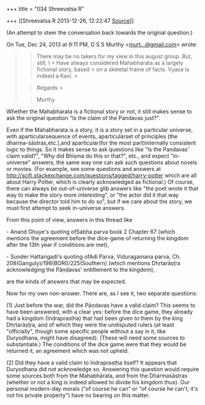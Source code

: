 +++
title = "034 Shreevatsa R"

+++
[[Shreevatsa R	2013-12-26, 12:22:47 [Source](https://groups.google.com/g/samskrita/c/Hd_Xp7QZ3ZM)]]



(An attempt to steer the conversation back towards the original question.)

  

On Tue, Dec 24, 2013 at 9:11 PM, G S S Murthy \<[murt...@gmail.com]()\> wrote:  

> 
> > 
> > There may be no takers for my view in this august group. But, still, I > Have always considered Mahabharata as a largely fictional story, based > on a skeletal frame of facts. Vyasa is indeed a Kavi. >
> 
> > 
> > Regards >
> 
> > 
> > Murthy
> > 
> > 

  

Whether the Mahabharata is a fictional story or not, it still makes sense to ask the original question "Is the claim of the Pandavas just?".  

  

Even if the Mahabharata is a story, it is a story set in a particular universe, with aparticularsequence of events, aparticularset of principles (the dharma-śāstras,etc.),and aparticular(for the most part)internally consistent logic to things. So it makes sense to ask questions like "Is the Pandavas' claim valid?", "Why did Bhīṣma do this or that?", etc., and expect "in-universe" answers, the same way one can ask such questions about novels or movies. (For example, see some questions and answers at <http://scifi.stackexchange.com/questions/tagged/harry-potter> which are all about Harry Potter, which is clearly acknowledged as fictional.) Of course, there can always be out-of-universe glib answers like "the poet wrote it that way to make the story more interesting", or "the actor did it that way because the director told him to do so", but if we care about the story, we must first attempt to seek in-universe answers.

  

From this point of view, answers in this thread like

\- Anand Ghuye's quoting ofSabha parva book 2 Chapter 67 (which mentions the agreement before the dice-game of returning the kingdom after the 13th year if conditions are met),

\- Sunder Hattangadi's quoting ofAdi Parva, Viduragamana parva, Ch. 208(Ganguly)/198(BORI)/225(Southern) (which mentions Dhṛtarāṣṭra acknowledging the Pāṇḍavas' entitlement to the kingdom),

are the kinds of answers that may be expected.

  

Now for my own non-answer. There are, as I see it, two separate questions:

  

\(1\) Just before the war, did the Pāṇdavas have a valid claim? This seems to have been answered, with a clear yes: before the dice game, they already had a kingdom (Indraprastha) that had been given to them by the king Dhṛtarāṣṭra, and of which they were the undisputed rulers (at least "officially", though some specific people without a say in it, like Duryodhana, might have disagreed). (These will need some sources to substantiate.) The conditions of the dice game were that they would be returned it, an agreement which was not upheld.

  

\(2\) Did they have a valid claim to Indraprastha itself? It appears that Duryodhana did not acknowledge so. Answering this question would require some sources both from the Mahabhārata, and from the Dharmaśāstras (whether or not a king is indeed allowed to divide his kingdom thus). Our personal modern-day morals ("of course he can" or "of course he can't; it's not his private property") have no bearing on this matter.

